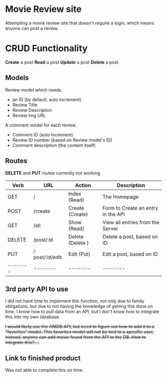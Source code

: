 # Movie Review site
Attempting a movie review site that doesn't require a login, which means anyone can post a review. 

# CRUD Functionality
**Create** a post
**Read** a post
**Update** a post
**Delete** a post

## Models
Review model which needs.
* an ID (by default, auto increment)
* Review Title
* Review Description
* Review Img URL
  
A comment model for each review..
* Comment ID (auto increment)
* Review ID number (based on Review model's ID)
* Comment description (the content itself)

## Routes

**DELETE** and **PUT** routes currently not working

| Verb | URL | Action | Description
| ----------- | ----------- | ----------- | ----------- |
| GET  | / | Index (Read) | The Homepage | 
| POST  | /create | Create (Create) | Form to Create an entry in the API | 
| GET | /all | Show (Read) | View all entries from the Server | 
| DELETE | /post/:id | Delete (Delete ) | Delete a post, based on ID | 
| PUT | / post/:id/edit | Edit (Put) | Edit a post, based on ID | 
| ------- | ------- | ------- | ------- |



## 3rd party API to use
I did not have time to implement this function, not only due to family obligations, but due to not having the knowledge of getting this done on time. I know how to pull data from an API, but I don't know how to integrate this into my own database. 

~~I would likely use the OMDB API, but need to figure out how to add it to a "favorites" model. This favorites model will not be tied to a specific user, instead, anyone can add movie found from the API to the DB. How to integrate this?....~~

## Link to finished product
Was not able to complete this on time. 